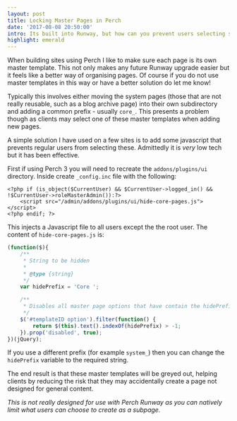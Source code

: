 ```yaml
---
layout: post
title: Locking Master Pages in Perch
date: '2017-08-08 20:50:00'
intro: Its built into Runway, but how can you prevent users selecting system master pages in standard Perch?
highlight: emerald
---
```


When building sites using Perch I like to make sure each page is its own master template. This not only makes any future Runway upgrade easier but it feels like a better way of organising pages. Of course if you do not use master templates in this way or have a better solution do let me know!

Typically this involves either moving the system pages (those that are not really reusable, such as a blog archive page) into their own subdirectory and adding a common prefix - usually `core_`. This presents a problem though as clients may select one of these master templates when adding new pages.

A simple solution I have used on a few sites is to add some javascript that prevents regular users from selecting these. Admittedly it is *very* low tech but it has been effective.

First if using Perch 3 you will need to recreate the `addons/plugins/ui` directory. Inside create `_config.inc` file with the following:

```
<?php if (is_object($CurrentUser) && $CurrentUser->logged_in() && !$CurrentUser->roleMasterAdmin()):?>
    <script src="/admin/addons/plugins/ui/hide-core-pages.js"></script>
<?php endif; ?>
```

This injects a Javascript file to all users except the the root user. The content of `hide-core-pages.js` is:

```js
(function($){
    /**
     * String to be hidden
     *
     * @type {string}
     */
    var hidePrefix = 'Core ';

    /**
     * Disables all master page options that have contain the hidePrefix value
     */
    $('#templateID option').filter(function() {
        return $(this).text().indexOf(hidePrefix) > -1;
    }).prop('disabled', true);
})(jQuery);
```

If you use a different prefix (for example `system_`) then you can change the `hidePrefix` variable to the required string.

The end result is that these master templates will be greyed out, helping clients by reducing the risk that they may accidentally create a page not designed for general content.


*This is not really designed for use with Perch Runway as you can natively limit what users can choose to create as a subpage.*